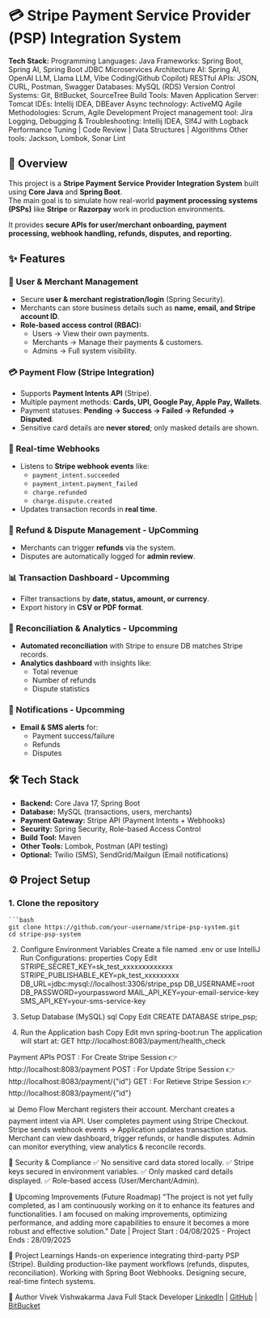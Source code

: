 # 💳 Stripe Payment Service Provider (PSP) Integration System
**Tech Stack:** 
Programming Languages: Java
Frameworks: Spring Boot, Spring AI,  Spring Boot JDBC
Microservices Architecture
AI: Spring AI, OpenAI LLM, Llama LLM, Vibe Coding(Github Copilot)
RESTful APIs: JSON, CURL, Postman, Swagger
Databases: MySQL (RDS)
Version Control Systems: Git, BitBucket, SourceTree
Build Tools: Maven
Application Server: Tomcat
IDEs: Intellij IDEA, DBEaver
Async technology: ActiveMQ
Agile Methodologies: Scrum, Agile Development
Project management tool: Jira
Logging, Debugging & Troubleshooting: Intellij IDEA, Slf4J with Logback
Performance Tuning | Code Review | Data Structures | Algorithms
Other tools: Jackson, Lombok, Sonar Lint


## 📌 Overview
This project is a **Stripe Payment Service Provider Integration System** built using **Core Java** and **Spring Boot**.  
The main goal is to simulate how real-world **payment processing systems (PSPs)** like **Stripe** or **Razorpay** work in production environments.

It provides **secure APIs for user/merchant onboarding, payment processing, webhook handling, refunds, disputes, and reporting.**

## ✨ Features

### 🔑 User & Merchant Management
- Secure **user & merchant registration/login** (Spring Security).
- Merchants can store business details such as **name, email, and Stripe account ID**.
- **Role-based access control (RBAC):**
    - Users → View their own payments.
    - Merchants → Manage their payments & customers.
    - Admins → Full system visibility.

### 💳 Payment Flow (Stripe Integration)
- Supports **Payment Intents API** (Stripe).
- Multiple payment methods: **Cards, UPI, Google Pay, Apple Pay, Wallets**.
- Payment statuses: **Pending → Success → Failed → Refunded → Disputed**.
- Sensitive card details are **never stored**; only masked details are shown.

### 🔔 Real-time Webhooks
- Listens to **Stripe webhook events** like:
    - `payment_intent.succeeded`
    - `payment_intent.payment_failed`
    - `charge.refunded`
    - `charge.dispute.created`
- Updates transaction records in **real time**.

### 📑 Refund & Dispute Management - UpComming 
- Merchants can trigger **refunds** via the system.
- Disputes are automatically logged for **admin review**.

### 📊 Transaction Dashboard - Upcomming 
- Filter transactions by **date, status, amount, or currency**.
- Export history in **CSV or PDF format**.

### 🔄 Reconciliation & Analytics - Upcomming 
- **Automated reconciliation** with Stripe to ensure DB matches Stripe records.
- **Analytics dashboard** with insights like:
    - Total revenue
    - Number of refunds
    - Dispute statistics

### 📩 Notifications - Upcomming 
- **Email & SMS alerts** for:
    - Payment success/failure
    - Refunds
    - Disputes

## 🛠️ Tech Stack

- **Backend:** Core Java 17, Spring Boot
- **Database:** MySQL (transactions, users, merchants)
- **Payment Gateway:** Stripe API (Payment Intents + Webhooks)
- **Security:** Spring Security, Role-based Access Control
- **Build Tool:** Maven
- **Other Tools:** Lombok, Postman (API testing)
- **Optional:** Twilio (SMS), SendGrid/Mailgun (Email notifications)

## ⚙️ Project Setup

### 1. Clone the repository
    ```bash
    git clone https://github.com/your-username/stripe-psp-system.git
    cd stripe-psp-system

2. Configure Environment Variables
    Create a file named .env or use IntelliJ Run Configurations:
    properties
    Copy
    Edit
    STRIPE_SECRET_KEY=sk_test_xxxxxxxxxxxxx
    STRIPE_PUBLISHABLE_KEY=pk_test_xxxxxxxxx
    DB_URL=jdbc:mysql://localhost:3306/stripe_psp
    DB_USERNAME=root
    DB_PASSWORD=yourpassword
    MAIL_API_KEY=your-email-service-key
    SMS_API_KEY=your-sms-service-key

3. Setup Database (MySQL)
    sql
    Copy
    Edit
    CREATE DATABASE stripe_psp;

4. Run the Application
bash
Copy
Edit
mvn spring-boot:run
The application will start at: GET http://localhost:8083/payment/health_check

Payment APIs
    POST : For Create Stripe Session
    👉 http://localhost:8083/payment
    POST : For Update Stripe Session
    👉 http://localhost:8083/payment/{"id"}
    GET : For Retieve Stripe Session
    👉 http://localhost:8083/payment/{"id"}

📊 Demo Flow
Merchant registers their account.
Merchant creates a payment intent via API.
User completes payment using Stripe Checkout.
Stripe sends webhook events → Application updates transaction status.
Merchant can view dashboard, trigger refunds, or handle disputes.
Admin can monitor everything, view analytics & reconcile records.

🔐 Security & Compliance
✅ No sensitive card data stored locally.
✅ Stripe keys secured in environment variables.
✅ Only masked card details displayed.
✅ Role-based access (User/Merchant/Admin).

📌 Upcoming Improvements (Future Roadmap)
"The project is not yet fully completed, as I am continuously working on it to enhance its features and functionalities. I am focused on making improvements, optimizing performance, and adding more capabilities to ensure it becomes a more robust and effective solution."
Date | Project Start : 04/08/2025 - Project Ends : 28/09/2025

🚀 Project Learnings
Hands-on experience integrating third-party PSP (Stripe).
Building production-like payment workflows (refunds, disputes, reconciliation).
Working with Spring Boot Webhooks.
Designing secure, real-time fintech systems.

👤 Author
Vivek Vishwakarma
Java Full Stack Developer
[LinkedIn](https://www.linkedin.com/in/vivek-vishwakarma-) | [GitHub](https://github.com/VivekVishwakarma12345) | [BitBucket](https://bitbucket.org/spspismain/stripe-psp-integration/src/main/)
